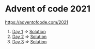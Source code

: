 # Advent of code 2021

https://adventofcode.com/2021

1. [Day 1](https://adventofcode.com/2021/day/1) ⇒ [Solution](src/Advent/Door1.purs)
2. [Day 2](https://adventofcode.com/2021/day/2) ⇒ [Solution](src/Advent/Door2.purs)
3. [Day 3](https://adventofcode.com/2021/day/3) ⇒ [Solution](src/Advent/Door3.purs)
